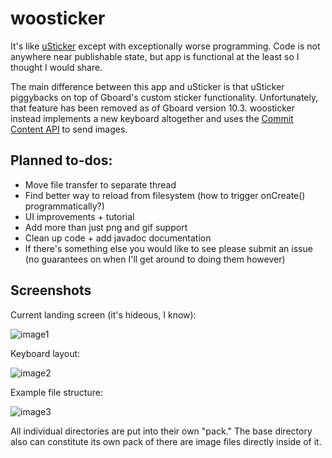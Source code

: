 # woosticker

It's like [uSticker](https://github.com/apsun/uSticker) except with exceptionally worse programming. Code is not anywhere near publishable state, but app is functional at the least so I thought I would share.

The main difference between this app and uSticker is that uSticker piggybacks on top of Gboard's custom sticker functionality. Unfortunately, that feature has been removed as of Gboard version 10.3. woosticker instead implements a new keyboard altogether and uses the [Commit Content API](https://developer.android.com/guide/topics/text/image-keyboard) to send images.

## Planned to-dos:

* Move file transfer to separate thread
* Find better way to reload from filesystem (how to trigger onCreate() programmatically?)
* UI improvements + tutorial
* Add more than just png and gif support
* Clean up code + add javadoc documentation
* If there's something else you would like to see please submit an issue (no guarantees on when I'll get around to doing them however)


## Screenshots

Current landing screen (it's hideous, I know):

![image1](https://raw.githubusercontent.com/rzhou1999/woosticker/main/screenshots/1.png)

Keyboard layout:

![image2](https://raw.githubusercontent.com/rzhou1999/woosticker/main/screenshots/2.png)

Example file structure:

![image3](https://raw.githubusercontent.com/rzhou1999/woosticker/main/screenshots/3.png)

All individual directories are put into their own "pack." The base directory also can constitute its own pack of there are image files directly inside of it.
